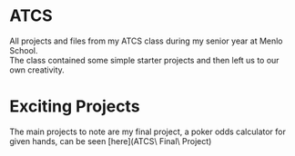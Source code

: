 # ATCS
All projects and files from my ATCS class during my senior year at Menlo School.  
The class contained some simple starter projects and then left us to our own creativity. 
# Exciting Projects
The main projects to note are my final project, a poker odds calculator for given hands, can be seen [here](ATCS\ Final\ Project)
